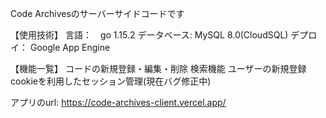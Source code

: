 Code Archivesのサーバーサイドコードです

【使用技術】
言語：　go 1.15.2
データベース: MySQL 8.0(CloudSQL)
デプロイ： Google App Engine

【機能一覧】
コードの新規登録・編集・削除
検索機能
ユーザーの新規登録
cookieを利用したセッション管理(現在バグ修正中)

アプリのurl: https://code-archives-client.vercel.app/
